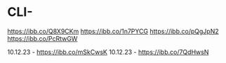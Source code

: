 # CLI-

https://ibb.co/Q8X9CKm
https://ibb.co/1n7PYCG
https://ibb.co/pQgJpN2
https://ibb.co/PcRtwGW

10.12.23 - https://ibb.co/mSkCwsK
10.12.23 - https://ibb.co/7QdHwsN
